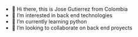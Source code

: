 - 👋 Hi there, this is Jose Gutierrez from Colombia
- 👀 I’m interested in back end technologies 
- 🌱 I’m currently learning python
- 💞️ I’m looking to collaborate on back end proyects

<!---
josedugu/josedugu is a ✨ special ✨ repository because its `README.md` (this file) appears on your GitHub profile.
You can click the Preview link to take a look at your changes.
--->

